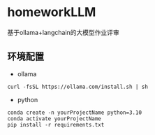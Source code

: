 # homeworkLLM
基于ollama+langchain的大模型作业评审


## 环境配置
- ollama
```
curl -fsSL https://ollama.com/install.sh | sh
```
- python
```
conda create -n yourProjectName python=3.10
conda activate yourProjectName
pip install -r requirements.txt
```
